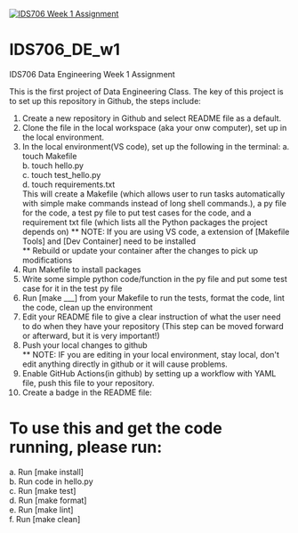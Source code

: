 
[![IDS706 Week 1 Assignment](https://github.com/shellyycao/IDS706_DE_w1/actions/workflows/main.yml/badge.svg)](https://github.com/shellyycao/IDS706_DE_w1/actions/workflows/main.yml)

# IDS706_DE_w1
IDS706 Data Engineering Week 1 Assignment

This is the first project of Data Engineering Class.
The key of this project is to set up this repository in Github, the steps include:  
1. Create a new repository in Github and select README file as a default.
2. Clone the file in the local workspace (aka your onw computer), set up in the local environment.
3. In the local environment(VS code), set up the following in the terminal:
    a. touch Makefile  
    b. touch hello.py  
    c. touch test_hello.py  
    d. touch requirements.txt  
    This will create a Makefile (which allows user to run tasks automatically with simple make commands instead of long shell commands.), a py file for the code, a test py file to put test cases for the code, and a requirement txt file (which lists all the Python packages the project depends on)
    ** NOTE: If you are using VS code, a extension of [Makefile Tools] and [Dev Container] need to be installed  
    ** Rebuild or update your container after the changes to pick up modifications  
4. Run Makefile to install packages
5. Write some simple python code/function in the py file and put some test case for it in the test py file
6.  Run [make ___] from your Makefile to run the tests, format the code, lint the code, clean up the environment
7. Edit your README file to give a clear instruction of what the user need to do when they have your repository (This step can be moved forward or afterward, but it is very important!)
8. Push your local changes to github  
    ** NOTE: IF you are editing in your local environment, stay local, don't edit anything directly in github or it will cause problems.  
9. Enable GitHub Actions(in github) by setting up a workflow with YAML file, push this file to your repository.
10. Create a badge in the README file:


# To use this and get the code running, please run:
a. Run [make install]  
b. Run code in hello.py  
c. Run [make test]  
d. Run [make format]  
e. Run [make lint]  
f. Run [make clean]  


